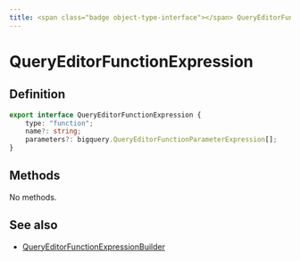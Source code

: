 ```yaml
---
title: <span class="badge object-type-interface"></span> QueryEditorFunctionExpression
---
```

# <span class="badge object-type-interface"></span> QueryEditorFunctionExpression

## Definition

```typescript
export interface QueryEditorFunctionExpression {
	type: "function";
	name?: string;
	parameters?: bigquery.QueryEditorFunctionParameterExpression[];
}

```
## Methods

No methods.
## See also

 * <span class="badge builder"></span> [QueryEditorFunctionExpressionBuilder](./builder-QueryEditorFunctionExpressionBuilder.md)
